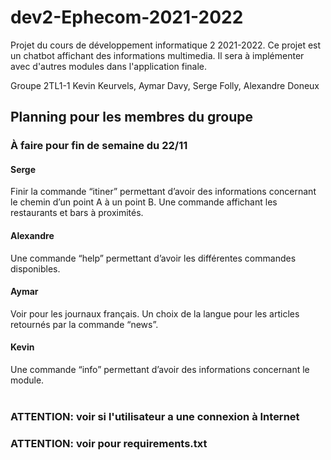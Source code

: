 # dev2-Ephecom-2021-2022
Projet du cours de développement informatique 2 2021-2022. Ce projet est un chatbot affichant des informations multimedia. Il sera à implémenter avec d'autres modules dans l'application finale.

Groupe 2TL1-1
Kevin Keurvels, Aymar Davy, Serge Folly, Alexandre Doneux

<h2>Planning pour les membres du groupe</h2>

<h3>À faire pour fin de semaine du 22/11</h3>
<h4>Serge</h4>
Finir la commande “itiner” permettant d’avoir des informations concernant le chemin d’un point A à un point B. 
Une commande affichant les restaurants et bars à proximités. 

<h4>Alexandre</h4>
Une commande “help” permettant d’avoir les différentes commandes disponibles. 

<h4>Aymar</h4>
Voir pour les journaux français.
Un choix de la langue pour les articles retournés par la commande “news”.

<h4>Kevin</h4>
Une commande “info” permettant d’avoir des informations concernant le module. 
<br><br>
<h3>ATTENTION: voir si l'utilisateur a une connexion à Internet</h3>
<h3>ATTENTION: voir pour requirements.txt</h3>
